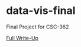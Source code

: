 # data-vis-final
Final Project for CSC-362

[Full Write-Up](https://docs.google.com/document/d/1ne0dkudIIpoCOjQb_27rqHPte2jvKa838d7cQ_uSpAs/edit?usp=sharing)
